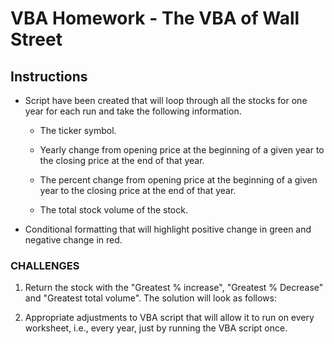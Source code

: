 # VBA Homework - The VBA of Wall Street

## Instructions

* Script have been created that will loop through all the stocks for one year for each run and take the following information.

  * The ticker symbol.

  * Yearly change from opening price at the beginning of a given year to the closing price at the end of that year.

  * The percent change from opening price at the beginning of a given year to the closing price at the end of that year.

  * The total stock volume of the stock.

* Conditional formatting that will highlight positive change in green and negative change in red.


### CHALLENGES

1. Return the stock with the "Greatest % increase", "Greatest % Decrease" and "Greatest total volume". The solution will look as follows:

2. Appropriate adjustments to VBA script that will allow it to run on every worksheet, i.e., every year, just by running the VBA script once.


